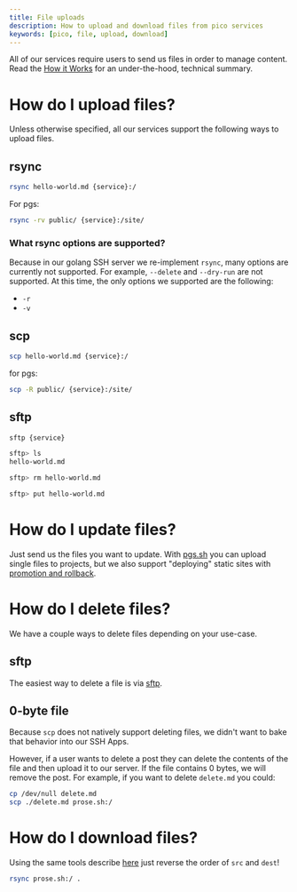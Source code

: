 ```yaml
---
title: File uploads
description: How to upload and download files from pico services
keywords: [pico, file, upload, download]
---
```


All of our services require users to send us files in order to manage content.
Read the [How it Works](/how-it-works) for an under-the-hood, technical summary.

# How do I upload files?

Unless otherwise specified, all our services support the following ways to
upload files.

## rsync

```bash
rsync hello-world.md {service}:/
```

For pgs:

```bash
rsync -rv public/ {service}:/site/
```

### What rsync options are supported?

Because in our golang SSH server we re-implement `rsync`, many options are
currently not supported. For example, `--delete` and `--dry-run` are not
supported. At this time, the only options we supported are the following:

- `-r`
- `-v`

## scp

```bash
scp hello-world.md {service}:/
```

for pgs:

```bash
scp -R public/ {service}:/site/
```

## sftp

```bash
sftp {service}

sftp> ls
hello-world.md

sftp> rm hello-world.md

sftp> put hello-world.md
```

# How do I update files?

Just send us the files you want to update. With [pgs.sh](/pgs) you can upload
single files to projects, but we also support "deploying" static sites with
[promotion and rollback](/pgs#project-promotion-and-rollback).

# How do I delete files?

We have a couple ways to delete files depending on your use-case.

## sftp

The easiest way to delete a file is via [sftp](#sftp).

## 0-byte file

Because `scp` does not natively support deleting files, we didn't want to bake
that behavior into our SSH Apps.

However, if a user wants to delete a post they can delete the contents of the
file and then upload it to our server. If the file contains 0 bytes, we will
remove the post. For example, if you want to delete `delete.md` you could:

```bash
cp /dev/null delete.md
scp ./delete.md prose.sh:/
```

# How do I download files?

Using the same tools describe [here](#how-do-i-upload-files) just reverse the
order of `src` and `dest`!

```bash
rsync prose.sh:/ .
```
